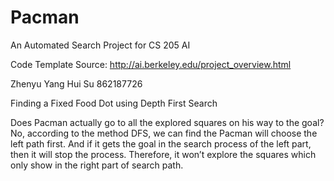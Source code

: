# Pacman
An Automated Search Project for CS 205 AI

Code Template Source:
http://ai.berkeley.edu/project_overview.html

Zhenyu Yang
Hui Su 862187726


Finding a Fixed Food Dot using Depth First Search

Does Pacman actually go to all the explored squares on his way to the goal?
No, according to the method DFS, we can find the Pacman will choose the left path first. And if it gets the goal in the search process of the left part, then it will stop the process. Therefore, it won’t explore the squares which only show in the right part of search path. 


